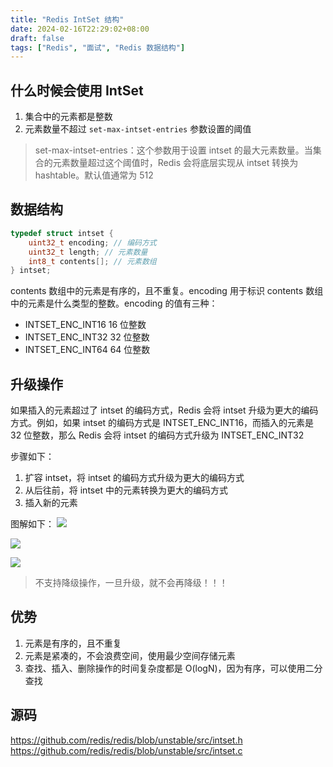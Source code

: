 ```yaml
---
title: "Redis IntSet 结构"
date: 2024-02-16T22:29:02+08:00
draft: false
tags: ["Redis", "面试", "Redis 数据结构"]
---
```

## 什么时候会使用 IntSet
1. 集合中的元素都是整数
2. 元素数量不超过 `set-max-intset-entries` 参数设置的阈值

> set-max-intset-entries：这个参数用于设置 intset 的最大元素数量。当集合的元素数量超过这个阈值时，Redis 会将底层实现从 intset 转换为 hashtable。默认值通常为 512

## 数据结构
```c
typedef struct intset {
    uint32_t encoding; // 编码方式
    uint32_t length; // 元素数量
    int8_t contents[]; // 元素数组
} intset;
```

contents 数组中的元素是有序的，且不重复。encoding 用于标识 contents 数组中的元素是什么类型的整数。encoding 的值有三种：
- INTSET_ENC_INT16 16 位整数
- INTSET_ENC_INT32 32 位整数
- INTSET_ENC_INT64 64 位整数

## 升级操作
如果插入的元素超过了 intset 的编码方式，Redis 会将 intset 升级为更大的编码方式。例如，如果 intset 的编码方式是 INTSET_ENC_INT16，而插入的元素是 32 位整数，那么 Redis 会将 intset 的编码方式升级为 INTSET_ENC_INT32

步骤如下：
1. 扩容 intset，将 intset 的编码方式升级为更大的编码方式
2. 从后往前，将 intset 中的元素转换为更大的编码方式
3. 插入新的元素

图解如下：
![](https://cdn4.codesign.qq.com/materials/2024/02/20/GD5Oj24EPoJE02Z3eAX20/cq1at6zql9bciluk/3c813895-76cc-4b73-8a99-702600e791e7.png)

![](https://cdn4.codesign.qq.com/materials/2024/02/20/GD5Oj24EPoJE02Z3eAX20/cq1at6zql9bciluk/23a60d05-52b9-493a-b79c-f5770b90dfcb.png)

![](https://cdn4.codesign.qq.com/materials/2024/02/20/GD5Oj24EPoJE02Z3eAX20/cq1at6zql9bciluk/fab08587-1a7c-4fa7-b7f3-a6f933a9b36b.png)

> 不支持降级操作，一旦升级，就不会再降级！！！

## 优势
1. 元素是有序的，且不重复
2. 元素是紧凑的，不会浪费空间，使用最少空间存储元素
3. 查找、插入、删除操作的时间复杂度都是 O(logN)，因为有序，可以使用二分查找

## 源码
https://github.com/redis/redis/blob/unstable/src/intset.h
https://github.com/redis/redis/blob/unstable/src/intset.c
